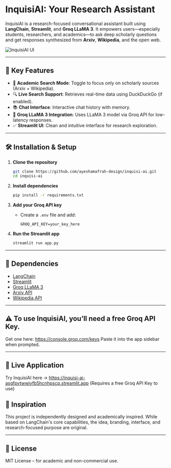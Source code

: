 # InquisiAI: Your Research Assistant

InquisiAI is a research-focused conversational assistant built using **LangChain**, **Streamlit**, and **Groq LLaMA 3**. It empowers users—especially students, researchers, and academics—to ask deep scholarly questions and get responses synthesized from **Arxiv**, **Wikipedia**, and the open web.

![InquisiAI UI](https://github.com/ayeshamafrah-design/inquisi-ai/blob/main/inquisi.png)

---

## 🎯 Key Features

- 🧠 **Academic Search Mode**: Toggle to focus only on scholarly sources (Arxiv + Wikipedia).
- 🔍 **Live Search Support**: Retrieves real-time data using DuckDuckGo (if enabled).
- 📚 **Chat Interface**: Interactive chat history with memory.
- 💬 **Groq LLaMA 3 Integration**: Uses LLaMA 3 model via Groq API for low-latency responses.
- ✅ **Streamlit UI**: Clean and intuitive interface for research exploration.

---

## 🛠️ Installation & Setup

1. **Clone the repository**
   ```bash
   git clone https://github.com/ayeshamafrah-design/inquisi-ai.git
   cd inquisi-ai
   ```

2. **Install dependencies**
   ```bash
   pip install -r requirements.txt
   ```

3. **Add your Groq API key**
   - Create a `.env` file and add:
     ```
     GROQ_API_KEY=your_key_here
     ```

4. **Run the Streamlit app**
   ```bash
   streamlit run app.py
   ```

---


## 📄 Dependencies

- [LangChain](https://python.langchain.com/)
- [Streamlit](https://streamlit.io/)
- [Groq LLaMA 3](https://groq.com/)
- [Arxiv API](https://arxiv.org/help/api/)
- [Wikipedia API](https://www.mediawiki.org/wiki/API:Main_page)

---

## ⚠️ To use InquisiAI, you’ll need a free Groq API Key.
Get one here: https://console.groq.com/keys
Paste it into the app sidebar when prompted.

---
## 🔗 Live Application
Try InquisiAI here → https://inquisi-ai-asgfpytwwjyfb5hcnhpscp.streamlit.app
(Requires a free Groq API Key to use)

## 🧠 Inspiration

This project is independently designed and academically inspired. While based on LangChain's core capabilities, the idea, branding, interface, and research-focused purpose are original.

---


## 📜 License

MIT License – for academic and non-commercial use.
